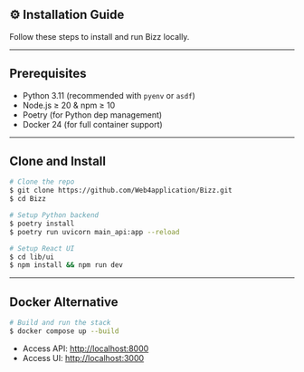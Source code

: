  ## ⚙️ Installation Guide

Follow these steps to install and run Bizz locally.

---

## Prerequisites

- Python 3.11 (recommended with `pyenv` or `asdf`)
- Node.js ≥ 20 & npm ≥ 10
- Poetry (for Python dep management)
- Docker 24 (for full container support)

---

## Clone and Install

```bash
# Clone the repo
$ git clone https://github.com/Web4application/Bizz.git
$ cd Bizz

# Setup Python backend
$ poetry install
$ poetry run uvicorn main_api:app --reload

# Setup React UI
$ cd lib/ui
$ npm install && npm run dev
```

---

## Docker Alternative

```bash
# Build and run the stack
$ docker compose up --build
```

- Access API: [http://localhost:8000](http://localhost:8000)
- Access UI: [http://localhost:3000](http://localhost:3000)


